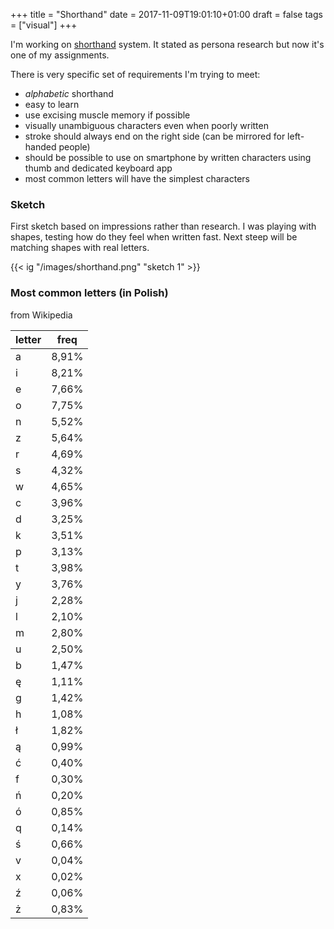 +++
title = "Shorthand"
date = 2017-11-09T19:01:10+01:00
draft = false
tags = ["visual"]
+++

I'm working on [shorthand](https://en.wikipedia.org/wiki/Shorthand#Classification) system. It stated as persona research
but now it's one of my assignments.

There is very specific set of requirements I'm trying to meet:

- *alphabetic* shorthand
- easy to learn
- use excising muscle memory if possible
- visually unambiguous characters even when poorly written
- stroke should always end on the right side (can be mirrored for left-handed people)
- should be possible to use on smartphone by written characters using thumb and dedicated keyboard app
- most common letters will have the simplest characters

### Sketch

First sketch based on impressions rather than research. I was playing
with shapes, testing how do they feel when written fast. Next steep will be
matching shapes with real letters.

{{< ig "/images/shorthand.png" "sketch 1" >}}

### Most common letters (in Polish)

from Wikipedia

| letter | freq  |
|--------|-------|
| a      | 8,91% |
| i      | 8,21% |
| e      | 7,66% |
| o      | 7,75% |
| n      | 5,52% |
| z      | 5,64% |
| r      | 4,69% |
| s      | 4,32% |
| w      | 4,65% |
| c      | 3,96% |
| d      | 3,25% |
| k      | 3,51% |
| p      | 3,13% |
| t      | 3,98% |
| y      | 3,76% |
| j      | 2,28% |
| l      | 2,10% |
| m      | 2,80% |
| u      | 2,50% |
| b      | 1,47% |
| ę      | 1,11% |
| g      | 1,42% |
| h      | 1,08% |
| ł      | 1,82% |
| ą      | 0,99% |
| ć      | 0,40% |
| f      | 0,30% |
| ń      | 0,20% |
| ó      | 0,85% |
| q      | 0,14% |
| ś      | 0,66% |
| v      | 0,04% |
| x      | 0,02% |
| ź      | 0,06% |
| ż      | 0,83% |

